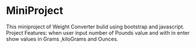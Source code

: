 # MiniProject
 This miniproject of Weight Converter bulid using bootstrap and javascript. 
 Project Features:
 when user input number of Pounds value and with in enter show values in Grams ,kiloGrams and Ounces.
 
